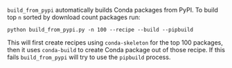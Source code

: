 `build_from_pypi` automatically builds Conda packages from PyPI. To build top
`n` sorted by download count packages run:

```
python build_from_pypi.py -n 100 --recipe --build --pipbuild
```

This will first create recipes using `conda-skeleton` for the top 100 packages,
then it uses `conda-build` to create Conda package out of those recipe. If this
fails `build_from_pypi` will try to use the `pipbuild` process.
